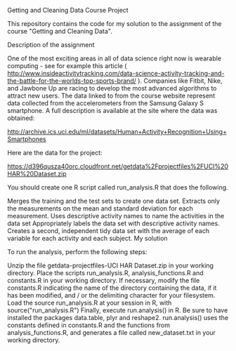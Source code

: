 Getting and Cleaning Data Course Project

This repository contains the code for my solution to the assignment of the course "Getting and Cleaning Data".

Description of the assignment

One of the most exciting areas in all of data science right now is wearable computing - see for example this article ( http://www.insideactivitytracking.com/data-science-activity-tracking-and-the-battle-for-the-worlds-top-sports-brand/ ). Companies like Fitbit, Nike, and Jawbone Up are racing to develop the most advanced algorithms to attract new users. The data linked to from the course website represent data collected from the accelerometers from the Samsung Galaxy S smartphone. A full description is available at the site where the data was obtained:

http://archive.ics.uci.edu/ml/datasets/Human+Activity+Recognition+Using+Smartphones

Here are the data for the project:

https://d396qusza40orc.cloudfront.net/getdata%2Fprojectfiles%2FUCI%20HAR%20Dataset.zip

You should create one R script called run_analysis.R that does the following.

Merges the training and the test sets to create one data set.
Extracts only the measurements on the mean and standard deviation for each measurement.
Uses descriptive activity names to name the activities in the data set
Appropriately labels the data set with descriptive activity names.
Creates a second, independent tidy data set with the average of each variable for each activity and each subject.
My solution

To run the analysis, perform the following steps:

Unzip the file getdata-projectfiles-UCI HAR Dataset.zip in your working directory.
Place the scripts run_analysis.R, analysis_functions.R and constants.R in your working directory.
If necessary, modify the file constants.R indicating the name of the directory containing the data, if it has been modified, and / or the delimiting character for your filesystem.
Load the source run_analysis.R at your session in R, with source("run_analysis.R")
Finally, execute run.analysis() in R.
Be sure to have installed the packages data.table, plyr and reshape2.
run.analysis() uses the constants defined in constants.R and the functions from analysis_functions.R, and generates a file called new_dataset.txt in your working directory.
